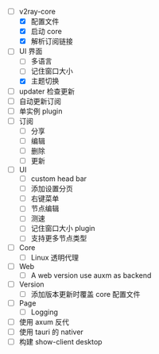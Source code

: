 - [ ] v2ray-core
	- [x] 配置文件
	- [x] 启动 core
	- [x] 解析订阅链接
- [ ] UI 界面
	- [ ] 多语言
	- [ ] 记住窗口大小
	- [x] 主题切换
- [ ] updater 检查更新
- [ ] 自动更新订阅
- [ ] 单实例 plugin
- [ ] 订阅
	- [ ] 分享
	- [ ] 编辑
	- [ ] 删除
	- [ ] 更新
- [ ] UI
	- [ ] custom head bar
	- [ ] 添加设置分页
	- [ ] 右键菜单
	- [ ] 节点编辑
	- [ ] 测速
	 - [ ] 记住窗口大小 plugin
	- [ ] 支持更多节点类型
- [ ] Core
	- [ ] Linux 透明代理
- [ ] Web
	- [ ] A web version use auxm as backend
- [ ] Version
	- [ ] 添加版本更新时覆盖 core 配置文件
- [ ] Page
	- [ ] Logging

- [ ] 使用 axum 反代
- [ ] 使用 tauri 的 nativer
- [ ] 构建 show-client desktop